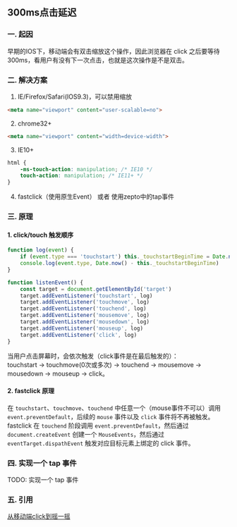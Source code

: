 ## 300ms点击延迟

### 一. 起因
早期的IOS下，移动端会有双击缩放这个操作，因此浏览器在 click 之后要等待300ms，看用户有没有下一次点击，也就是这次操作是不是双击。

### 二. 解决方案
1. IE/Firefox/Safari(IOS9.3)，可以禁用缩放
```html
<meta name="viewport" content="user-scalable=no">
```
2. chrome32+
```html
<meta name="viewport" content="width=device-width">
```
3. IE10+
```css
html {
    -ms-touch-action: manipulation; /* IE10 */
    touch-action: manipulation; /* IE11+ */
}
```
4. fastclick（使用原生Event） 或者 使用zepto中的tap事件

### 三. 原理
#### 1. click/touch 触发顺序
```js
function log(event) {
    if (event.type === 'touchstart') this._touchstartBeginTime = Date.now()
    console.log(event.type, Date.now() - this._touchstartBeginTime)
}

function listenEvent() {
    const target = document.getElementById('target')
    target.addEventListener('touchstart', log)
    target.addEventListener('touchmove', log)
    target.addEventListener('touchend', log)
    target.addEventListener('mousemove', log)
    target.addEventListener('mousedown', log)
    target.addEventListener('mouseup', log)
    target.addEventListener('click', log)
}
```
当用户点击屏幕时，会依次触发（click事件是在最后触发的）：  
touchstart -> touchmove(0次或多次) -> touchend -> mousemove -> mousedown -> mouseup -> click。

#### 2. fastclick 原理  
在 `touchstart`、`touchmove`、`touchend` 中任意一个（mouse事件不可以）调用 `event.preventDefault`，后续的 `mouse` 事件以及 `click` 事件将不再被触发。  
fastclick 在 `touchend` 阶段调用 `event.preventDefault`，然后通过 `document.createEvent` 创建一个 `MouseEvents`，然后通过 `eventTarget.dispathEvent` 触发对应目标元素上绑定的 click 事件。

### 四. 实现一个 tap 事件
TODO: 实现一个 tap 事件

### 五. 引用
[从移动端click到摇一摇](https://zhuanlan.zhihu.com/p/28052894)